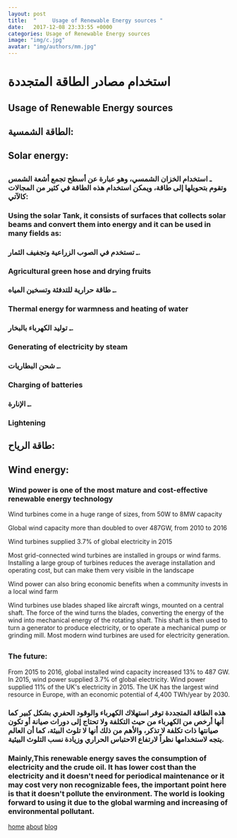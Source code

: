 ```yaml
---
layout: post
title:  "     Usage of Renewable Energy sources "
date:   2017-12-08 23:33:55 +0000
categories: Usage of Renewable Energy sources
image: "img/c.jpg"
avatar: "img/authors/mm.jpg"
---
```



##
# استخدام مصادر الطاقة المتجددة

## Usage of Renewable Energy sources

## الطاقة الشمسية:

## Solar energy:

##

### ـ استخدام الخزان الشمسي، وهو عبارة عن أسطح تجمع أشعة الشمس وتقوم بتحويلها إلى طاقة، ويمكن استخدام هذه الطاقة في كثير من المجالات كالآتي:

### Using the solar Tank, it consists of surfaces that collects solar beams and convert them into energy and it can be used in many fields as:

### ـ تستخدم في الصوب الزراعية وتجفيف الثمار.

### Agricultural green hose and drying fruits

### ـ طاقة حرارية للتدفئة وتسخين المياه.

### Thermal energy for warmness and heating of water

### ـ توليد الكهرباء بالبخار.

### Generating of electricity by steam

### ـ شحن البطاريات.

### Charging of batteries

### ـ الإنارة.

### Lightening

## طاقة الرياح:

## Wind energy:

###

### Wind power is one of the most mature and cost-effective renewable energy technology

Wind turbines come in a huge range of sizes, from 50W to 8MW capacity

Global wind capacity more than doubled to over 487GW, from 2010 to 2016

Wind turbines supplied 3.7% of global electricity in 2015

Most grid-connected wind turbines are installed in groups or wind farms. Installing a large group of turbines reduces the average installation and operating cost, but can make them very visible in the landscape

Wind power can also bring economic benefits when a community invests in a local wind farm

Wind turbines use blades shaped like aircraft wings, mounted on a central shaft. The force of the wind turns the blades, converting the energy of the wind into mechanical energy of the rotating shaft. This shaft is then used to turn a generator to produce electricity, or to operate a mechanical pump or grinding mill. Most modern wind turbines are used for electricity generation.

##
### The future:

From 2015 to 2016, global installed wind capacity increased 13% to 487 GW. In 2015, wind power supplied 3.7% of global electricity. Wind power supplied 11% of the UK&#39;s electricity in 2015. The UK has the largest wind resource in Europe, with an economic potential of 4,400 TWh/year by 2030.

###

### هذه الطاقة المتجددة توفر استهلاك الكهرباء والوقود الحفري بشكل كبير كما أنها أرخص من الكهرباء من حيث التكلفة ولا تحتاج إلى دورات صيانة أو تكون صيانتها ذات تكلفة لا تذكر، والأهم من ذلك أنها لا تلوث البيئة، كما أن العالم يتجه لاستخدامها نظراً لارتفاع الاحتباس الحراري وزيادة نسب التلوث البيئية.

### Mainly,This renewable energy saves the consumption of electricity and the crude oil. It has lower cost than the electricity and it doesn&#39;t need for periodical maintenance or it may cost very non recognizable fees, the important point here is that it doesn&#39;t pollute the environment. The world is looking forward to using it due to the global warming and increasing of environmental pollutant.



<nav>
            <a href="{{ site.baseurl }}/">home</a>
            <a href="{{ site.baseurl }}/about">about</a>
             <a href="{{ site.baseurl }}/blog">blog</a>
</nav>
